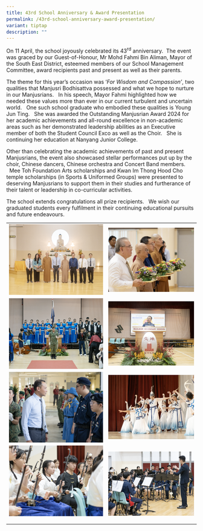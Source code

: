 ```yaml
---
title: 43rd School Anniversary & Award Presentation
permalink: /43rd-school-anniversary-award-presentation/
variant: tiptap
description: ""
---
```

<p>On 11 April, the school joyously celebrated its 43<sup>rd</sup> anniversary.
&nbsp;The event was graced by our Guest-of-Honour, Mr Mohd Fahmi Bin Aliman,
Mayor of the South East District, esteemed members of our School Management
Committee, award recipients past and present as well as their parents.</p>
<p>The theme for this year’s occasion was ‘<em>For Wisdom and Compassion’</em>,
two qualities that Manjusri Bodhisattva possessed and what we hope to nurture
in our Manjusrians. &nbsp;&nbsp;In his speech, Mayor Fahmi highlighted
how we needed these values more than ever in our current turbulent and
uncertain world. &nbsp;&nbsp;One such school graduate who embodied these
qualities is Young Jun Ting. &nbsp;&nbsp;She was awarded the Outstanding
Manjusrian Award 2024 for her academic achievements and all-round excellence
in non-academic areas such as her demonstrated leadership abilities as
an Executive member of both the Student Council Exco as well as the Choir.
&nbsp;&nbsp;She is continuing her education at Nanyang Junior College.&nbsp;</p>
<p>Other than celebrating the academic achievements of past and present Manjusrians,
the event also showcased stellar performances put up by the choir, Chinese
dancers, Chinese orchestra and Concert Band members. &nbsp;&nbsp;Mee Toh
Foundation Arts scholarships and Kwan Im Thong Hood Cho temple scholarships
(in Sports &amp; Uniformed Groups) were presented to deserving Manjusrians
to support them in their studies and furtherance of their talent or leadership
in co-curricular activities.</p>
<p>The school extends congratulations all prize recipients. &nbsp;&nbsp;We
wish our graduated students every fulfilment in their continuing educational
pursuits and future endeavours.</p>
<table style="minWidth: 50px">
<colgroup>
<col>
<col>
</colgroup>
<tbody>
<tr>
<th rowspan="1" colspan="1">
<div class="isomer-image-wrapper">
<img style="width: 100%" height="auto" width="100%" alt="" src="/images/Spotlight/2025 43 Anniversary/P1010016.png">
</div>
</th>
<th rowspan="1" colspan="1">
<div class="isomer-image-wrapper">
<img style="width: 100%" height="auto" width="100%" alt="" src="/images/Spotlight/2025 43 Anniversary/X1010056.png">
</div>
</th>
</tr>
<tr>
<td rowspan="1" colspan="1">
<div class="isomer-image-wrapper">
<img style="width: 100%" height="auto" width="100%" alt="" src="/images/Spotlight/2025 43 Anniversary/X1010086.png">
</div>
</td>
<td rowspan="1" colspan="1">
<div class="isomer-image-wrapper">
<img style="width: 100%" height="auto" width="100%" alt="" src="/images/Spotlight/2025 43 Anniversary/P1010023.png">
</div>
</td>
</tr>
<tr>
<td rowspan="1" colspan="1">
<div class="isomer-image-wrapper">
<img style="width: 100%" height="auto" width="100%" alt="" src="/images/Spotlight/2025 43 Anniversary/X1010048.png">
</div>
</td>
<td rowspan="1" colspan="1">
<div class="isomer-image-wrapper">
<img style="width: 100%" height="auto" width="100%" alt="" src="/images/Spotlight/2025 43 Anniversary/X1010217.png">
</div>
</td>
</tr>
<tr>
<td rowspan="1" colspan="1">
<div class="isomer-image-wrapper">
<img style="width: 100%" height="auto" width="100%" alt="" src="/images/Spotlight/2025 43 Anniversary/X1010452.png">
</div>
<p></p>
</td>
<td rowspan="1" colspan="1">
<div class="isomer-image-wrapper">
<img style="width: 100%" height="auto" width="100%" alt="" src="/images/Spotlight/2025 43 Anniversary/X1010520.png">
</div>
</td>
</tr>
</tbody>
</table>
<p></p>
<p></p>
<p></p>
